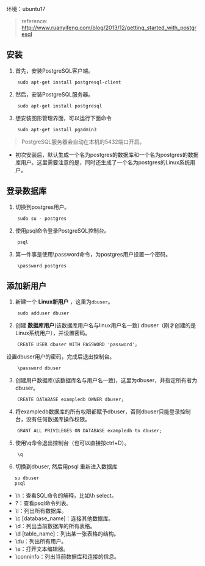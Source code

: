 环境：ubuntu17
>  reference: http://www.ruanyifeng.com/blog/2013/12/getting_started_with_postgresql

## 安装
1. 首先，安装PostgreSQL客户端。
```
    sudo apt-get install postgresql-client
```
2.  然后，安装PostgreSQL服务器。
```
    sudo apt-get install postgresql
```
3. 想安装图形管理界面，可以运行下面命令
```
    sudo apt-get install pgadmin3
```

> PostgreSQL服务器会自动在本机的5432端口开启。

- 初次安装后，默认生成一个名为postgres的数据库和一个名为postgres的数据库用户。这里需要注意的是，同时还生成了一个名为postgres的Linux系统用户。

## 登录数据库
1. 切换到postgres用户。
```
    sudo su - postgres
```
2. 使用psql命令登录PostgreSQL控制台。
```
    psql
```
3. 第一件事是使用\password命令，为postgres用户设置一个密码。
```
    \password postgres
```

## 添加新用户
1. 新建一个 **Linux新用户** ，这里为`dbuser`。
```
    sudo adduser dbuser
```
2. 创建 **数据库用户**(该数据库用户名与linux用户名一致) dbuser（刚才创建的是Linux系统用户），并设置密码。
```
    CREATE USER dbuser WITH PASSWORD 'password';
``` 
   设置dbuser用户的密码，完成后退出控制台。
```
    \password dbuser
```
3. 创建用户数据库(该数据库名与用户名一致)，这里为dbuser，并指定所有者为dbuser。
```
    CREATE DATABASE exampledb OWNER dbuser;
```
4. 将exampledb数据库的所有权限都赋予dbuser，否则dbuser只能登录控制台，没有任何数据库操作权限。
```
    GRANT ALL PRIVILEGES ON DATABASE exampledb to dbuser;
``` 
5. 使用\q命令退出控制台（也可以直接按ctrl+D）。
```
    \q
```
6. 切换到dbuser, 然后用psql 重新进入数据库
```
   su dbuser
   psql
```



- \h：查看SQL命令的解释，比如\h select。
- \?：查看psql命令列表。
- \l：列出所有数据库。
- \c [database_name]：连接其他数据库。
- \d：列出当前数据库的所有表格。
- \d [table_name]：列出某一张表格的结构。
- \du：列出所有用户。
- \e：打开文本编辑器。
- \conninfo：列出当前数据库和连接的信息。


